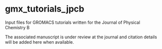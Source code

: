 # gmx_tutorials_jpcb
Input files for GROMACS tutorials written for the Journal of Physical Chemistry B

The associated manuscript is under review at the journal and citation details will
be added here when available.
